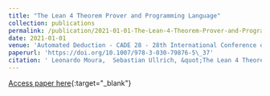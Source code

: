 ```yaml
---
title: "The Lean 4 Theorem Prover and Programming Language"
collection: publications
permalink: /publication/2021-01-01-The-Lean-4-Theorem-Prover-and-Programming-Language
date: 2021-01-01
venue: 'Automated Deduction - CADE 28 - 28th International Conference on Automated Deduction, Virtual Event, July 12-15, 2021, Proceedings'
paperurl: 'https://doi.org/10.1007/978-3-030-79876-5\_37'
citation: ' Leonardo Moura,  Sebastian Ullrich, &quot;The Lean 4 Theorem Prover and Programming Language.&quot; Automated Deduction - CADE 28 - 28th International Conference on Automated Deduction, Virtual Event, July 12-15, 2021, Proceedings, 2021.'
---
```

[Access paper here](https://doi.org/10.1007/978-3-030-79876-5\_37){:target="_blank"}
